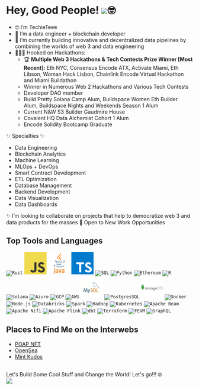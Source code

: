 # Hey, Good People! <img src="https://media.giphy.com/media/hvRJCLFzcasrR4ia7z/giphy.gif" width="40px" />🤓

- 🤓 I’m TechieTeee
- 👀 I’m a data engineer + blockchain developer
- 🌱 I’m currently building innovative and decentralized data pipelines by combining the worlds of web 3 and data engineering
- 👩🏾‍💻 Hooked on Hackathons:
  - 🏆 **Multiple Web 3 Hackathons & Tech Contests Prize Winner [Most Recent]:** Eth NYC, Consensus Encode ATX, Activate Miami, Eth Libson, Woman Hack Lisbon, Chainlink Encode Virtual Hackathon and Miami Buildathon
  + Winner in Numerous Web 2 Hackathons and Various Tech Contests
  + Developer DAO member
  + Build Pretty Solana Camp Alum, Buildspace Women Eth Builder Alum, Buildspace Nights and Weekends Season 1 Alum
  + Current N&W S3 Builder Gaudmire House
  + Covalent HQ Data Alchemist Cohort 1 Alum
  +  Encode Solidity Bootcamp Graduate
  
 ✨ Specialties ✨
  - Data Engineering
  - Blockchain Analytics
  - Machine Learning
  - MLOps + DevOps
  - Smart Contract Development
  - ETL Optimization
  - Database Management
  - Backend Development
  - Data Visualization
  - Data Dashboards
  
✨ I’m looking to collaborate on projects that help to democratize web 3 and data products for the masses
💼 Open to New Work Opportunities

<!---
TechieTeee/TechieTeee is a ✨ special ✨ repository because its `README.md` (this file) appears on your GitHub profile
You can click the Preview link to take a look at your changes
--->

## Top Tools and Languages
<code><img height="60" src="https://www.redbytes.in/wp-content/uploads/2018/05/rust-logo-png-transparent.png" title="Rust"></code>
<code><img height="60" src="https://raw.githubusercontent.com/github/explore/80688e429a7d4ef2fca1e82350fe8e3517d3494d/topics/javascript/javascript.png" title="JavaScript"></code>
<code><img height="60" src="https://raw.githubusercontent.com/github/explore/80688e429a7d4ef2fca1e82350fe8e3517d3494d/topics/java/java.png" title="Java"></code>
<code><img height="60" src="https://raw.githubusercontent.com/github/explore/80688e429a7d4ef2fca1e82350fe8e3517d3494d/topics/typescript/typescript.png" title="TypeScript"></code>
<code><img height="60" src="https://vectorified.com/images/sql-icon-23.png" title="SQL"></code>
<code><img height="60" src="https://logos-download.com/wp-content/uploads/2016/10/Python_logo_icon.png" title="Python"></code>
<code><img height="60" src="https://ethereum.org/static/c48a5f760c34dfadcf05a208dab137cc/d1ef9/eth-diamond-rainbow.png" title="Ethereum"></code>
<code><img height="60" src="https://www.pngall.com/wp-content/uploads/2017/05/Copyright-Symbol-R-Free-Download-PNG.png" title="R"></code>
<code><img height="60" src="https://cryptologos.cc/logos/solana-sol-logo.png" title="Solana"></code>
<code><img height="60" src="https://swimburger.net/media/ppnn3pcl/azure.png" title="Azure"></code>
<code><img height="60" src="https://www.gend.co/hs-fs/hubfs/gcp-logo-cloud.png?width=730&name=gcp-logo-cloud.png" title="GCP"></code>
<code><img height="60" src="https://futurumresearch.com/wp-content/uploads/2020/01/aws-logo.png" title="AWS"></code>
<code><img height="60" src="https://raw.githubusercontent.com/github/explore/80688e429a7d4ef2fca1e82350fe8e3517d3494d/topics/mysql/mysql.png" title="MySQL"></code>
<code><img height="60" src="https://logonoid.com/images/postgresql-logo.png" title="PostgresSQL"></code>
<code><img height="60" src="https://raw.githubusercontent.com/github/explore/80688e429a7d4ef2fca1e82350fe8e3517d3494d/topics/mongodb/mongodb.png" title="MongoDB"></code>
<code><img height="60" src="https://cdn.worldvectorlogo.com/logos/docker.svg" title="Docker"></code>
<code><img height="60" src="https://cdn.worldvectorlogo.com/logos/nodejs-1.svg" title="Node.js"></code>
<code><img height="60" src="https://venturebeat.com/wp-content/uploads/2017/06/databricks_logor_stacked_rgb_1200px.png?fit=1200%2C599&strip=all" title="Databricks"></code>
<code><img height="60" src="http://www.radacad.com/wp-content/uploads/2016/02/spark-logo-trademark.png" title="Spark"></code>
<code><img height="60" src="https://images.g2crowd.com/uploads/product/image/social_landscape/social_landscape_689ac3b637ca780ceb5591a5a9bde905/hadoop-hdfs.png" title="Hadoop"></code>
<code><img height="60" src="https://logos-download.com/wp-content/uploads/2018/09/Kubernetes_Logo.png" title="Kubernetes" title=""></code>
<code><img height="60" src="https://beam.apache.org/images/logos/full-color/name-right/beam-logo-full-color-name-right-500.png" title="Apache Beam"></code>
<code><img height="60" src="https://seeklogo.com/images/A/apache-nifi-logo-FD89D4A2D4-seeklogo.com.png" title="Apache Nifi"></code>
<code><img height="60" src="https://www.pinclipart.com/picdir/big/523-5236504_apache-flink-clipart.png" title="Apache Flink"></code>
<code><img height="60" src="https://dataschool.com/assets/images/sql-optimization/start_modeling_data/data2.png" title="dbt"></code>
<code><img height="60" src="https://opensenselabs.com/sites/default/files/inline-images/terraform.png" title="Terraform"></code>
<code><img height="60" src="https://filecoin.io/uploads/lot-logo-symbol-color.png" title="FEVM"></code>
<code><img height="60" src="https://davidwalsh.name/demo/graphql-intro/graphql.png" title="GraphQL"></code>

 ## Places to Find Me on the Interwebs
 + [POAP NFT](https://app.poap.xyz/scan/techieteee.eth)
 + [OpenSea](https://opensea.io/account?tab=collected)
 + [Mint Kudos](https://mintkudos.xyz/profile/0x93083415e91da89c8bc92be621993bcc85e8c200?tab=Received)

<br>
Let's Build Some Cool Stuff and Change the World! Let's go!!! 🤓
<br>

<img src="https://media.giphy.com/media/3o7WIJRve6rqNQM7hC/giphy.gif" width="300">
